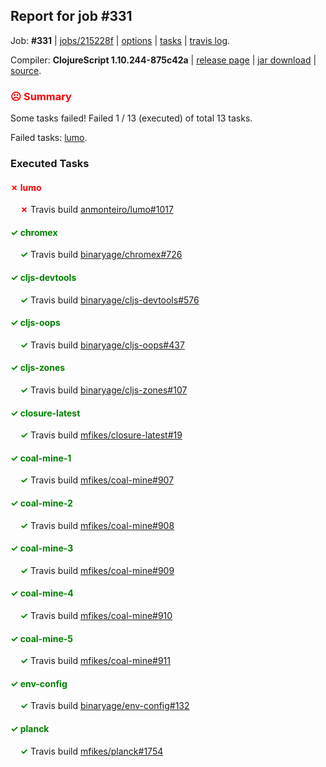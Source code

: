 ## Report for job #331

Job: **#331** | [jobs/215228f](https://github.com/cljs-oss/canary/commit/215228f465ed6ade76053047e4a153133246367d) | [options](options.edn) | [tasks](tasks.edn) | [travis log](https://travis-ci.org/cljs-oss/canary/builds/359300585).

Compiler: **ClojureScript 1.10.244-875c42a** | [release page](https://github.com/cljs-oss/canary/releases/tag/r1.10.244-875c42a) | [jar download](https://github.com/cljs-oss/canary/releases/download/r1.10.244-875c42a/clojurescript-1.10.244-875c42a.jar) | [source](https://github.com/clojure/clojurescript/commit/875c42a73f057d6e905a263b41869988348603be).

### <b style='color:red'>☹ Summary</b>

Some tasks failed! Failed 1 / 13 (executed) of total 13 tasks.

Failed tasks: [lumo](#-lumo).

### Executed Tasks

#### <b style='color:red'>&#x2717; lumo</b>
&nbsp;&nbsp;&nbsp;&nbsp;<b style='color:red'>&#x2717;</b> Travis build [anmonteiro/lumo#1017](https://travis-ci.org/anmonteiro/lumo/builds/359301924)<br>

#### <b style='color:green'>&#x2713; chromex</b>
&nbsp;&nbsp;&nbsp;&nbsp;<b style='color:green'>&#x2713;</b> Travis build [binaryage/chromex#726](https://travis-ci.org/binaryage/chromex/builds/359301851)<br>

#### <b style='color:green'>&#x2713; cljs-devtools</b>
&nbsp;&nbsp;&nbsp;&nbsp;<b style='color:green'>&#x2713;</b> Travis build [binaryage/cljs-devtools#576](https://travis-ci.org/binaryage/cljs-devtools/builds/359301861)<br>

#### <b style='color:green'>&#x2713; cljs-oops</b>
&nbsp;&nbsp;&nbsp;&nbsp;<b style='color:green'>&#x2713;</b> Travis build [binaryage/cljs-oops#437](https://travis-ci.org/binaryage/cljs-oops/builds/359301868)<br>

#### <b style='color:green'>&#x2713; cljs-zones</b>
&nbsp;&nbsp;&nbsp;&nbsp;<b style='color:green'>&#x2713;</b> Travis build [binaryage/cljs-zones#107](https://travis-ci.org/binaryage/cljs-zones/builds/359301866)<br>

#### <b style='color:green'>&#x2713; closure-latest</b>
&nbsp;&nbsp;&nbsp;&nbsp;<b style='color:green'>&#x2713;</b> Travis build [mfikes/closure-latest#19](https://travis-ci.org/mfikes/closure-latest/builds/359301870)<br>

#### <b style='color:green'>&#x2713; coal-mine-1</b>
&nbsp;&nbsp;&nbsp;&nbsp;<b style='color:green'>&#x2713;</b> Travis build [mfikes/coal-mine#907](https://travis-ci.org/mfikes/coal-mine/builds/359301876)<br>

#### <b style='color:green'>&#x2713; coal-mine-2</b>
&nbsp;&nbsp;&nbsp;&nbsp;<b style='color:green'>&#x2713;</b> Travis build [mfikes/coal-mine#908](https://travis-ci.org/mfikes/coal-mine/builds/359301878)<br>

#### <b style='color:green'>&#x2713; coal-mine-3</b>
&nbsp;&nbsp;&nbsp;&nbsp;<b style='color:green'>&#x2713;</b> Travis build [mfikes/coal-mine#909](https://travis-ci.org/mfikes/coal-mine/builds/359301882)<br>

#### <b style='color:green'>&#x2713; coal-mine-4</b>
&nbsp;&nbsp;&nbsp;&nbsp;<b style='color:green'>&#x2713;</b> Travis build [mfikes/coal-mine#910](https://travis-ci.org/mfikes/coal-mine/builds/359301888)<br>

#### <b style='color:green'>&#x2713; coal-mine-5</b>
&nbsp;&nbsp;&nbsp;&nbsp;<b style='color:green'>&#x2713;</b> Travis build [mfikes/coal-mine#911](https://travis-ci.org/mfikes/coal-mine/builds/359301892)<br>

#### <b style='color:green'>&#x2713; env-config</b>
&nbsp;&nbsp;&nbsp;&nbsp;<b style='color:green'>&#x2713;</b> Travis build [binaryage/env-config#132](https://travis-ci.org/binaryage/env-config/builds/359301898)<br>

#### <b style='color:green'>&#x2713; planck</b>
&nbsp;&nbsp;&nbsp;&nbsp;<b style='color:green'>&#x2713;</b> Travis build [mfikes/planck#1754](https://travis-ci.org/mfikes/planck/builds/359301928)<br>